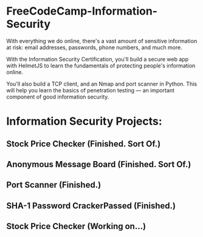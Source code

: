 # FreeCodeCamp-Information-Security

With everything we do online, there's a vast amount of sensitive information at risk: email addresses, passwords, phone numbers, and much more.

With the Information Security Certification, you'll build a secure web app with HelmetJS to learn the fundamentals of protecting people's information online.

You'll also build a TCP client, and an Nmap and port scanner in Python. This will help you learn the basics of penetration testing — an important component of good information security.


# Information Security Projects: 

## Stock Price Checker (Finished. Sort Of.)
## Anonymous Message Board (Finished. Sort Of.)
## Port Scanner (Finished.)
## SHA-1 Password CrackerPassed (Finished.)
## Stock Price Checker (Working on...)
